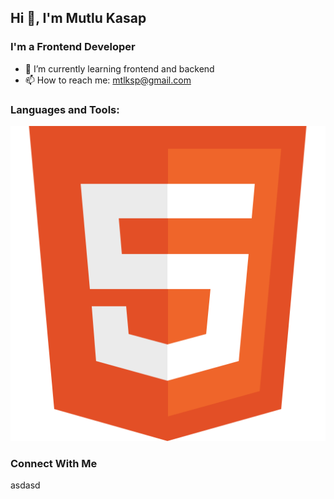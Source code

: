 ## Hi 👋, I'm Mutlu Kasap
### I'm a Frontend Developer
* 🌱 I’m currently learning frontend and backend
* 📫 How to reach me: mtlksp@gmail.com
### Languages and Tools:
![HTML5](/icons/html5.svg)
### Connect With Me
asdasd


<!--
**mutluksap/mutluksap** is a ✨ _special_ ✨ repository because its `README.md` (this file) appears on your GitHub profile.

Here are some ideas to get you started:

- 🔭 I’m currently working on ...
- 🌱 I’m currently learning ...
- 👯 I’m looking to collaborate on ...
- 🤔 I’m looking for help with ...
- 💬 Ask me about ...
- 📫 How to reach me: ...
- 😄 Pronouns: ...
- ⚡ Fun fact: ...
-->
